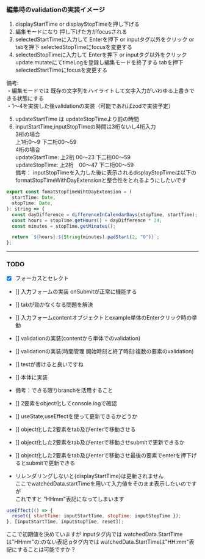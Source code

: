 ### 編集時のvalidationの実装イメージ

1. displayStartTime or displayStopTimeを押し下げる
2. 編集モードになり 押し下げた方がfocusされる
3. selectedStartTimeに入力して Enterを押下 or inputタグ以外をクリック or tabを押下 selectedStopTimeにfocusを変更する
4. selectedStopTimeに入力して Enterを押下 or inputタグ以外をクリック
   update.mutateにてtimeLogを登録し編集モードを終了する
   tabを押下 selectedStartTimeにfocusを変更する

備考: <br>・編集モードでは 既存の文字列をハイライトして文字入力がいわゆる上書きできる状態にする<br>
・1〜4を実装した後validationの実装（可能であればzodで実装予定）

5. updateStartTime は updateStopTimeより前の時間
6. inputStartTime,inputStopTimeの時間は3桁ないし4桁入力<br>
   3桁の場合<br>
   上1桁0〜9 下二桁00〜59<br>
   4桁の場合<br>
   updateStartTime: 上2桁 00〜23 下二桁00〜59<br>
   updateStopTime: 上2桁　00〜47 下二桁00〜59<br>
   備考：
   inputStopTimeを入力した後に表示されるdisplayStopTimeは以下のformatStopTimeWithDayExtensionと整合性をとれるようにしたいです

```javascript
export const fomatStopTimeWihtDayExtension = (
  startTime: Date,
  stopTime: Date,
): string => {
  const dayDifference = differenceInCalendarDays(stopTime, startTime);
  const hours = stopTime.getHours() + dayDifference * 24;
  const minutes = stopTime.getMinutes();

  return `${hours}:${String(minutes).padStart(2, "0")}`;
};
```

<hr>

### TODO

- [x] フォーカスとセレクト
- [] 入力フォームの実装 onSubmitが正常に機能する
- [] tabが効かなくなる問題を解決
- [] 入力フォームcontentオブジェクトとexample単体のEnterクリック時の挙動
- [] validationの実装(contentから単体でのvalidation)
- [] validationの実装(時間管理 開始時刻と終了時刻:複数の要素のvalidation)
- [] testが書けると良いですね
- [] 本体に実装
- 備考：できる限りbranchを活用すること

- [] 2要素をobject化してconsole.logで確認

- [] useState,useEffectを使って更新できるかどうか

- [] object化した2要素をtab及びenterで移動させる

- [] object化した2要素をtab及びenterで移動させsubmitで更新できるか

- [] object化した2要素をtab及びenterで移動させ最後の要素でenterを押下げるとsubmitで更新できる

- リレンダリングしないと{displayStartTime}は更新されません<br>
  ここでwatchedData.startTimeを用いて入力値をそのまま表示したいのですが<br>
  これですと "HHmm"表記になってしまいます

```javascript
useEffect(() => {
  reset({ startTime: inputStartTime, stopTime: inputStopTime });
}, [inputStartTime, inputStopTime, reset]);
```

ここで初期値を決めていますが
inputタグ内では watchedData.StartTimeは"HHmm"の:のない表記
pタグ内では watchedData.StartTimeは"HH:mm"表記にすることは可能ですか？
